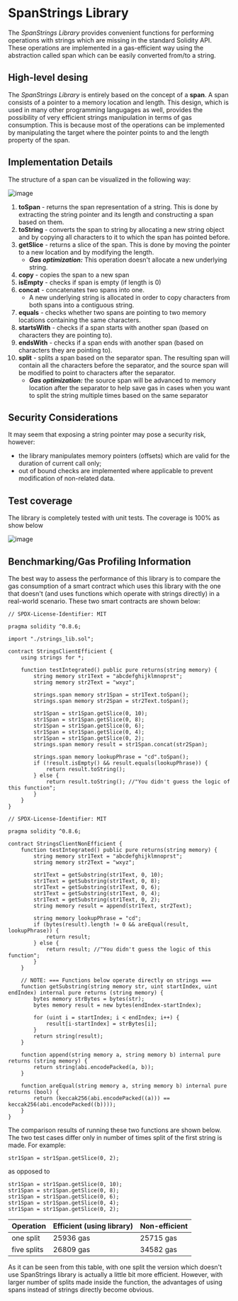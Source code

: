 # SpanStrings Library
The *SpanStrings Library* provides convenient functions for performing operations with strings which are missing in the standard Solidity API. These operations are implemented in a gas-efficient way using the abstraction called span which can be easily converted from/to a string.

## High-level desing
The *SpanStrings Library* is entirely based on the concept of a **span**. A span consists of a pointer to a memory location and length. This design, which is used in many other programming langugages as well, provides the possibility of very efficient strings manipulation in terms of gas consumption. This is because most of the operations can be implemented by manipulating the target where the pointer points to and the length property of the span.

## Implementation Details
The structure of a span can be visualized in the following way:

![image](https://user-images.githubusercontent.com/3188163/128618633-dfce60fc-147f-49d9-9746-99b540e13989.png)

1. **toSpan** - returns the span representation of a string. This is done by extracting the string pointer and its length and constructing a span based on them.
2. **toString** - converts the span to string by allocating a new string object and by copying all characters to it to which the span has pointed before.
3. **getSlice** - returns a slice of the span. This is done by moving the pointer to a new location and by modifying the length.
   * _**Gas optimization:**_ This operation doesn't allocate a new underlying string.
4. **copy** - copies the span to a new span
5. **isEmpty** - checks if span is empty (if length is 0)
6. **concat** - concatenates two spans into one.
   * A new underlying string is allocated in order to copy characters from both spans into a contiguous string.
7. **equals** - checks whether two spans are pointing to two memory locations containing the same characters.
8. **startsWith** - checks if a span starts with another span (based on characters they are pointing to).
9. **endsWith** - checks if a span ends with another span (based on characters they are pointing to).
10. **split** - splits a span based on the separator span. The resulting span will contain all the characters before the separator, and the source span will be modified to point to characters after the separator.
    * _**Gas optimization:**_ the source span will be advanced to memory location after the separator to help save gas in cases when you want to split the string multiple times based on the same separator

## Security Considerations
It may seem that exposing a string pointer may pose a security risk, however:
   * the library manipulates memory pointers (offsets) which are valid for the duration of current call only;
   * out of bound checks are implemented where applicable to prevent modification of non-related data.

## Test coverage
The library is completely tested with unit tests. The coverage is 100% as show below

![image](https://user-images.githubusercontent.com/3188163/128653580-3b50e593-ff8c-4c97-9877-aacde615bb38.png)

## Benchmarking/Gas Profiling Information
The best way to assess the performance of this library is to compare the gas consumption of a smart contract which uses this library with the one that doesn't (and uses functions which operate with strings directly) in a real-world scenario. These two smart contracts are shown below:

```
// SPDX-License-Identifier: MIT

pragma solidity ^0.8.6;

import "./strings_lib.sol";

contract StringsClientEfficient {
    using strings for *;
    
    function testIntegrated() public pure returns(string memory) {
        string memory str1Text = "abcdefghijklmnoprst";
        string memory str2Text = "wxyz";
        
        strings.span memory str1Span = str1Text.toSpan();
        strings.span memory str2Span = str2Text.toSpan();
        
        str1Span = str1Span.getSlice(0, 10);
        str1Span = str1Span.getSlice(0, 8);
        str1Span = str1Span.getSlice(0, 6);
        str1Span = str1Span.getSlice(0, 4);
        str1Span = str1Span.getSlice(0, 2);
        strings.span memory result = str1Span.concat(str2Span);
        
        strings.span memory lookupPhrase = "cd".toSpan();
        if (!result.isEmpty() && result.equals(lookupPhrase)) {
            return result.toString();
        } else {
            return result.toString(); //"You didn't guess the logic of this function";
        }
    }
}
```

```
// SPDX-License-Identifier: MIT

pragma solidity ^0.8.6;

contract StringsClientNonEfficient {
    function testIntegrated() public pure returns(string memory) {
        string memory str1Text = "abcdefghijklmnoprst";
        string memory str2Text = "wxyz";
        
        str1Text = getSubstring(str1Text, 0, 10);
        str1Text = getSubstring(str1Text, 0, 8);
        str1Text = getSubstring(str1Text, 0, 6);
        str1Text = getSubstring(str1Text, 0, 4);
        str1Text = getSubstring(str1Text, 0, 2);
        string memory result = append(str1Text, str2Text);
        
        string memory lookupPhrase = "cd";
        if (bytes(result).length != 0 && areEqual(result, lookupPhrase)) {
            return result;
        } else {
            return result; //"You didn't guess the logic of this function";
        }
    }
    
    // NOTE: === Functions below operate directly on strings ===
    function getSubstring(string memory str, uint startIndex, uint endIndex) internal pure returns (string memory) {
        bytes memory strBytes = bytes(str);
        bytes memory result = new bytes(endIndex-startIndex);
        
        for (uint i = startIndex; i < endIndex; i++) {
            result[i-startIndex] = strBytes[i];
        }
        return string(result);
    }
    
    function append(string memory a, string memory b) internal pure returns (string memory) {
        return string(abi.encodePacked(a, b));
    }
    
    function areEqual(string memory a, string memory b) internal pure returns (bool) {
        return (keccak256(abi.encodePacked((a))) == keccak256(abi.encodePacked((b))));
    }
}
```

The comparison results of running these two functions are shown below. The two test cases differ only in number of times split of the first string is made. For example:
```
str1Span = str1Span.getSlice(0, 2);
```
as opposed to
```
str1Span = str1Span.getSlice(0, 10);
str1Span = str1Span.getSlice(0, 8);
str1Span = str1Span.getSlice(0, 6);
str1Span = str1Span.getSlice(0, 4);
str1Span = str1Span.getSlice(0, 2);
```

Operation | Efficient (using library) | Non-efficient
------------ | ------------ | -------------
one split | 25936 gas | 25715 gas
five splits | 26809 gas | 34582 gas

As it can be seen from this table, with one split the version which doesn't use SpanStrings library is actually a little bit more efficient. However, with larger number of splits made inside the function, the advantages of using spans instead of strings directly become obvious.
